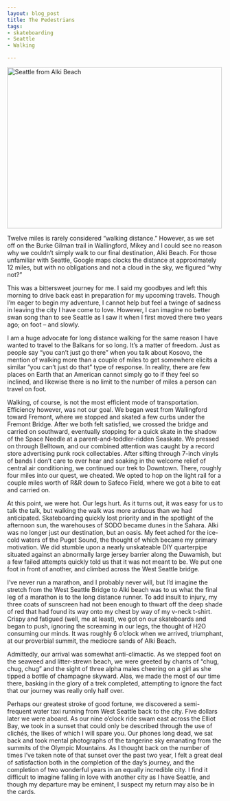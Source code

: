 ```yaml
---
layout: blog_post
title: The Pedestrians
tags: 
- skateboarding
- Seattle
- Walking

---
```

<a href="https://www.flickr.com/photos/125061170@N06/14688435105" title="Seattle from Alki Beach by Kevin Bicknell, on Flickr"><img src="https://farm3.staticflickr.com/2900/14688435105_43758e39b1.jpg" width="500" height="375" alt="Seattle from Alki Beach"></a>

Twelve miles is rarely considered “walking distance.” However, as we set off on the Burke Gilman trail in Wallingford, Mikey and I could see no reason why we couldn’t simply walk to our final destination, Alki Beach.  For those unfamiliar with Seattle, Google maps clocks the distance at approximately 12 miles, but with no obligations and not a cloud in the sky, we figured “why not?”  

This was a bittersweet journey for me.  I said my goodbyes and left this morning to drive back east in preparation for my upcoming travels.  Though I’m eager to begin my adventure, I cannot help but feel a twinge of sadness in leaving the city I have come to love.  However, I can imagine no better swan song than to see Seattle as I saw it when I first moved there two years ago; on foot – and slowly.  

I am a huge advocate for long distance walking for the same reason I have wanted to travel to the Balkans for so long.  It’s a matter of freedom.  Just as people say “you can’t just go there” when you talk about Kosovo, the mention of walking more than a couple of miles to get somewhere elicits a similar “you can’t just do that” type of response.  In reality, there are few places on Earth that an American cannot simply go to if they feel so inclined, and likewise there is no limit to the number of miles a person can travel on foot. 

Walking, of course, is not the most efficient mode of transportation. Efficiency however, was not our goal.  We began west from Wallingford toward Fremont, where we stopped and skated a few curbs under the Fremont Bridge.  After we both felt satisfied, we crossed the bridge and carried on southward, eventually stopping for a quick skate in the shadow of the Space Needle at a parent-and-toddler-ridden Seaskate. We pressed on through Belltown, and our combined attention was caught by a record store advertising punk rock collectables.  After sifting through 7-inch vinyls of bands I don’t care to ever hear and soaking in the welcome relief of central air conditioning, we continued our trek to Downtown. There, roughly four miles into our quest, we cheated.  We opted to hop on the light rail for a couple miles worth of R&R down to Safeco Field, where we got a bite to eat and carried on.

At this point, we were hot. Our legs hurt.  As it turns out, it was easy for us to talk the talk, but walking the walk was more arduous than we had anticipated.  Skateboarding quickly lost priority and in the spotlight of the afternoon sun, the warehouses of SODO became dunes in the Sahara. Alki was no longer just our destination, but an oasis. My feet ached for the ice-cold waters of the Puget Sound, the thought of which became my primary motivation.  We did stumble upon a nearly unskateable DIY quarterpipe situated against an abnormally large jersey barrier along the Duwamish, but a few failed attempts quickly told us that it was not meant to be.   We put one foot in front of another, and climbed across the West Seattle bridge.  

I’ve never run a marathon, and I probably never will, but I’d imagine the stretch from the West Seattle Bridge to Alki beach was to us what the final leg of a marathon is to the long distance runner.  To add insult to injury, my three coats of sunscreen had not been enough to thwart off the deep shade of red that had found its way onto my chest by way of my v-neck t-shirt.  Crispy and fatigued (well, me at least), we got on our skateboards and began to push, ignoring the screaming in our legs, the thought of H2O consuming our minds.  It was roughly 6 o’clock when we arrived, triumphant, at our proverbial summit, the mediocre sands of Alki Beach. 

Admittedly, our arrival was somewhat anti-climactic.  As we stepped foot on the seaweed and litter-strewn beach, we were greeted by chants of “chug, chug, chug” and the sight of three alpha males cheering on a girl as she tipped a bottle of champagne skyward.  Alas, we made the most of our time there, basking in the glory of a trek completed, attempting to ignore the fact that our journey was really only half over.  

Perhaps our greatest stroke of good fortune, we discovered a semi-frequent water taxi running from West Seattle back to the city.  Five dollars later we were aboard.  As our nine o’clock ride swam east across the Elliot Bay, we took in a sunset that could only be described through the use of clichés, the likes of which I will spare you.  Our phones long dead, we sat back and took mental photographs of the tangerine sky emanating from the summits of the Olympic Mountains. As I thought back on the number of times I’ve taken note of that sunset over the past two year, I felt a great deal of satisfaction both in the completion of the day’s journey, and the completion of two wonderful years in an equally incredible city. I find it difficult to imagine falling in love with another city as I have Seattle, and though my departure may be eminent, I suspect my return may also be in the cards.
